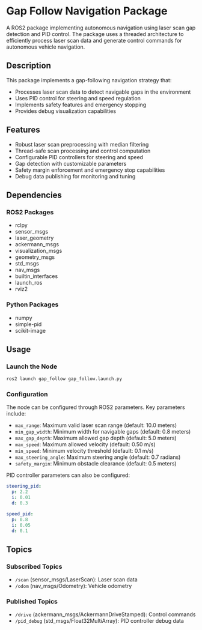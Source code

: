 
# Gap Follow Navigation Package

A ROS2 package implementing autonomous navigation using laser scan gap detection and PID control. The package uses a threaded architecture to efficiently process laser scan data and generate control commands for autonomous vehicle navigation.

## Description

This package implements a gap-following navigation strategy that:
- Processes laser scan data to detect navigable gaps in the environment
- Uses PID control for steering and speed regulation
- Implements safety features and emergency stopping
- Provides debug visualization capabilities

## Features

- Robust laser scan preprocessing with median filtering
- Thread-safe scan processing and control computation
- Configurable PID controllers for steering and speed
- Gap detection with customizable parameters
- Safety margin enforcement and emergency stop capabilities
- Debug data publishing for monitoring and tuning

## Dependencies

### ROS2 Packages
- rclpy
- sensor_msgs
- laser_geometry
- ackermann_msgs
- visualization_msgs
- geometry_msgs
- std_msgs
- nav_msgs
- builtin_interfaces
- launch_ros
- rviz2

### Python Packages
- numpy
- simple-pid
- scikit-image

## Usage

### Launch the Node

```bash
ros2 launch gap_follow gap_follow.launch.py
```

### Configuration

The node can be configured through ROS2 parameters. Key parameters include:

- `max_range`: Maximum valid laser scan range (default: 10.0 meters)
- `min_gap_width`: Minimum width for navigable gaps (default: 0.8 meters)
- `max_gap_depth`: Maximum allowed gap depth (default: 5.0 meters)
- `max_speed`: Maximum allowed velocity (default: 0.50 m/s)
- `min_speed`: Minimum velocity threshold (default: 0.1 m/s)
- `max_steering_angle`: Maximum steering angle (default: 0.7 radians)
- `safety_margin`: Minimum obstacle clearance (default: 0.5 meters)

PID controller parameters can also be configured:
```yaml
steering_pid:
  p: 2.2
  i: 0.01
  d: 0.3

speed_pid:
  p: 0.8
  i: 0.05
  d: 0.1
```

## Topics

### Subscribed Topics
- `/scan` (sensor_msgs/LaserScan): Laser scan data
- `/odom` (nav_msgs/Odometry): Vehicle odometry

### Published Topics
- `/drive` (ackermann_msgs/AckermannDriveStamped): Control commands
- `/pid_debug` (std_msgs/Float32MultiArray): PID controller debug data

